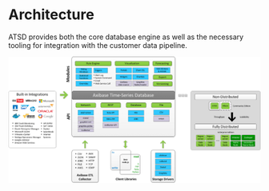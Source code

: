 # Architecture

ATSD provides both the core database engine as well as the necessary tooling for integration with the customer data pipeline.

![](./images/atsd_architecture.png)